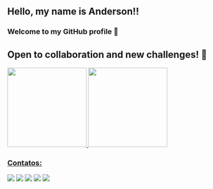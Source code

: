 ## Hello, my name is Anderson!!
### Welcome to my GitHub profile 👋
## Open to collaboration and new challenges! 🚀
<div>
<a href="https://github.com/AndersonPS94">
<img height="180em" src="https://github-readme-stats.vercel.app/api/top-langs/?username=AndersonPS94&layout=compact&langs_count=7&theme=dracula"/>
<img height="180em" src="https://github-readme-stats.vercel.app/api?username=AndersonPS94&show_icons=true&theme=dracula&include_all_commits=true&count_private=true"/>
</div>


### Contatos:

<div>
<a href="https://www.youtube.com/channel/UCyItRRTjoVFPj51-V-I2nxQ" target="_blank"><img src="https://img.shields.io/badge/YouTube-FF0000?style=for-the-badge&logo=youtube&logoColor=white" target="_blank"></a>
<a href="https://instagram.com/dson.ps/" target="_blank"><img src="https://img.shields.io/badge/-Instagram-%23E4405F?style=for-the-badge&logo=instagram&logoColor=white" target="_blank"></a>
<a href="https://www.twitch.tv/andersonsantostv" target="_blank"><img src="https://img.shields.io/badge/Twitch-9146FF?style=for-the-badge&logo=twitch&logoColor=white" target="_blank"></a>
<a href = "mailto:dson.ps@gmail.com"><img src="https://img.shields.io/badge/Gmail-D14836?style=for-the-badge&logo=gmail&logoColor=white" target="_blank"></a>
<a href="https://www.linkedin.com/in/andersonps94/" target="_blank"><img src="https://img.shields.io/badge/-LinkedIn-%230077B5?style=for-the-badge&logo=linkedin&logoColor=white" target="_blank"></a>   
</div>
